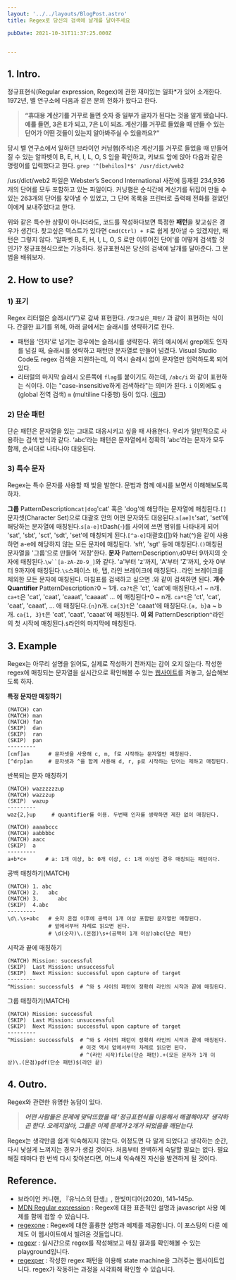 ```yaml
---
layout: '../../layouts/BlogPost.astro'
title: Regex로 당신의 검색에 날개를 달아주세요

pubDate: 2021-10-31T11:37:25.000Z


---
```


## 1. Intro.

정규표현식(Regular expression, Regex)에 관한 재미있는 일화*가 있어 소개한다. 1972년, 벨 연구소에 다음과 같은 문의 전화가 왔다고 한다.

> **“휴대용 계산기를 거꾸로 들면 숫자 중 일부가 글자가 된다는 것을 알게 됐습니다. 예를 들면, 3은 E가 되고, 7은 L이 되죠. 계산기를 거꾸로 들었을 때 만들 수 있는 단어가 어떤 것들이 있는지 알아봐주실 수 있을까요?”**

당시 벨 연구소에서 일하던 브라이언 커닝햄(주석)은 계산기를 거꾸로 들었을 때 만들어질 수 있는 알파벳이 B, E, H, I, L, O, S 임을 확인하고, 키보드 앞에 앉아 다음과 같은 명령어를 입력했다고 한다. `grep '^[behilos]*$' /usr/dict/web2`

/usr/dict/web2 파일은 Webster’s Second International 사전에 등재된 234,936 개의 단어를 모두 포함하고 있는 파일이다. 커닝햄은 순식간에 계산기를 뒤집어 만들 수 있는 263개의 단어를 찾아낼 수 있었고, 그 단어 목록을 프린터로 출력해 전화를 걸었던 이에게 보내주었다고 한다.

위와 같은 특수한 상황이 아니더라도, 코드를 작성하다보면 특정한 **패턴**을 찾고싶은 경우가 생긴다. 찾고싶은 텍스트가 있다면 `Cmd(Ctrl) + F`로 쉽게 찾아낼 수 있겠지만, 패턴은 그렇지 않다. '알파벳 B, E, H, I, L, O, S 로만 이루어진 단어'를 어떻게 검색할 것인가? 정규표현식으로는 가능하다. 정규표현식은 당신의 검색에 날개를 달아준다. 그 문법을 배워보자.

## 2. How to use?

### 1) 표기

Regex 리터럴은 슬래시(“/”)로 감싸 표현한다. `/찾고싶은_패턴/` 과 같이 표현하는 식이다. 간결한 표기를 위해, 아래 글에서는 슬래시를 생략하기로 한다.

- 패턴을 ‘인자’로 넘기는 경우에는 슬래시를 생략한다. 위의 예시에서 grep에도 인자를 넘길 때, 슬래시를 생략하고 패턴만 문자열로 만들어 넘겼다. Visual Studio Code도 regex 검색을 지원하는데, 이 역시 슬래시 없이 문자열만 입력하도록 되어있다.
- 리터럴의 마지막 슬래시 오른쪽에 `flag`를 붙이기도 하는데, `/abc/i` 와 같이 표현하는 식이다. 이는 "case-insensitive하게 검색하라"는 의미가 된다. `i` 이외에도 `g` (global 전역 검색) `m` (multiline 다중행) 등이 있다. ([링크](https://developer.mozilla.org/ko/docs/Web/JavaScript/Guide/Regular_Expressions#%ED%94%8C%EB%9E%98%EA%B7%B8%EB%A5%BC_%EC%82%AC%EC%9A%A9%ED%95%9C_%EA%B3%A0%EA%B8%89%EA%B2%80%EC%83%89))

### 2) 단순 패턴

단순 패턴은 문자열을 있는 그대로 대응시키고 싶을 때 사용한다. 우리가 일반적으로 사용하는 검색 방식과 같다. ‘abc’라는 패턴은 문자열에서 정확히 ‘abc’라는 문자가 모두 함께, 순서대로 나타나야 대응된다.

### 3) 특수 문자

Regex는 특수 문자를 사용할 때 빛을 발한다. 문법과 함께 예시를 보면서 이해해보도록 하자.

**그룹**
PatternDescription`cat|dog`'cat' 혹은 'dog'에 해당하는 문자열에 매칭된다.`[]`문자셋(Character Set)으로 대괄호 안의 어떤 문자와도 대응된다.`s[ae]t`'sat', 'set'에 해당하는 문자열에 매칭된다.`s[a-e]t`Dash(-)를 사이에 쓰면 범위를 나타내게 되어 'sat', 'sbt', 'sct', 'sdt', 'set'에 매칭되게 된다.`[^a-e]`대괄호([])와 hat(^)을 같이 사용하면 a-e에 해당하지  않는 모든 문자에 매칭된다. 'sft', 'sgt' 등에 매칭된다.`()`매칭된 문자열을 '그룹'으로 만들어 '저장'한다.
**문자**
PatternDescription`\d`0부터 9까지의 숫자에 매칭된다.`\w``[a-zA-Z0-9_]`와 같다. 'a'부터 'z'까지, 'A'부터 'Z'까지, 숫자 0부터 9까지에 매칭된다.`\s`스페이스 바, 탭, 라인 브레이크에 매칭된다.`.`라인 브레이크를 제외한 모든 문자에 매칭된다. 마침표를 검색하고 싶으면  .와 같이 검색하면 된다.
**개수 Quantifier**
PatternDescription`?`0 ~ 1개.  `ca?t`은 'ct', 'cat'에 매칭된다.`+`1 ~ n개.  `ca+t`은 'cat', 'caat', 'caaat', 'caaaat' ... 에 매칭된다`*`0 ~ n개.  `ca*t`은 'ct', 'cat', 'caat', 'caaat', ... 에 매칭된다.`{n}`n개.  `ca{3}t`은 'caaat'에 매칭된다.`{a, b}`a ~ b개.  `ca{1, 3}t`은 'cat', 'caat', 'caaat'에 매칭된다.
**이 외**
PatternDescription`^`라인의 첫 시작에 매칭된다.`$`라인의 마지막에 매칭된다.
## 3. Example

Regex는 아무리 설명을 읽어도, 실제로 작성하기 전까지는 감이 오지 않는다. 작성한 regex에 매칭되는 문자열을 실시간으로 확인해볼 수 있는 [웹사이트](https://regexr.com/)를 켜놓고, 실습해보도록 하자.

**특정 문자만 매칭하기**

    (MATCH) can  
    (MATCH) man  
    (MATCH) fan  
    (SKIP)  dan  
    (SKIP)  ran  
    (SKIP)  pan 
    --------- 
    [cmf]an      # 문자셋을 사용해 c, m, f로 시작하는 문자열만 매칭된다.
    [^drp]an     # 문자셋과 ^을 함께 사용해 d, r, p로 시작하는 단어는 제하고 매칭된다.

반복되는 문자 매칭하기

    (MATCH) wazzzzzzup 
    (MATCH) wazzzup 
    (SKIP)  wazup 
    --------- 
    waz{2,}up     # quantifier를 이용. 두번째 인자를 생략하면 제한 없이 매칭된다.

    (MATCH) aaaabccc
    (MATCH) aabbbbc
    (MATCH) aacc
    (SKIP)  a
    ---------
    a+b*c+      # a: 1개 이상, b: 0개 이상, c: 1개 이상인 경우 매칭되는 패턴이다.

공백 매칭하기(MATCH) 

    (MATCH) 1. abc
    (MATCH) 2.   abc
    (MATCH) 3.      abc
    (SKIP)  4.abc
    ---------
    \d\.\s+abc   # 숫자 온점 이후에 공백이 1개 이상 포함된 문자열만 매칭된다.
                 # 앞에서부터 차례로 읽으면 된다.
                 # \d(숫자)\.(온점)\s+(공백이 1개 이상)abc(단순 패턴)

시작과 끝에 매칭하기

    (MATCH) Mission: successful 
    (SKIP)  Last Mission: unsuccessful 
    (SKIP)  Next Mission: successful upon capture of target 
    ---------
    ^Mission: successful$  # ^와 $ 사이의 패턴이 정확히 라인의 시작과 끝에 매칭된다.

그룹 매칭하기(MATCH)  

    (MATCH) Mission: successful 
    (SKIP)  Last Mission: unsuccessful 
    (SKIP)  Next Mission: successful upon capture of target 
    ---------
    ^Mission: successful$  # ^와 $ 사이의 패턴이 정확히 라인의 시작과 끝에 매칭된다.
                           # 이것 역시 앞에서부터 차례로 읽으면 된다.
                           # ^(라인 시작)file(단순 패턴).+(모든 문자가 1개 이상)\.(온점)pdf(단순 패턴)$(라인 끝)
    

## 4. Outro.

Regex와 관련한 유명한 농담이 있다.

> ***어떤 사람들은 문제에 맞닥뜨렸을 때 ‘정규표현식을 이용해서 해결해야지’ 생각하곤 한다. 오래지않아, 그들은 이제 문제가 2개가 되었음을 깨닫는다.***

Regex는 생각만큼 쉽게 익숙해지지 않는다. 이정도면 다 알게 되었다고 생각하는 순간, 다시 낯설게 느껴지는 경우가 생길 것이다. 처음부터 완벽하게 숙달할 필요는 없다. 필요해질 때마다 한 번씩 다시 찾아본다면, 어느새 익숙해진 자신을 발견하게 될 것이다.

## Reference.

- 브라이언 커니핸, 『유닉스의 탄생』, 한빛미디어(2020), 141–145p.
- [MDN Regular expression](https://developer.mozilla.org/en-US/docs/Web/JavaScript/Guide/Regular_Expressions) : Regex에 대한 표준적인 설명과 javascript 사용 예제를 함께 접할 수 있습니다.
- [regexone](https://regexone.com/) : Regex에 대한 훌륭한 설명과 예제를 제공합니다. 이 포스팅의 다룬 예제도 이 웹사이트에서 빌려온 것들입니다.
- [regexr](https://regexr.com/) : 실시간으로 regex를 작성해보고 매칭 결과를 확인해볼 수 있는 playground입니다.
- [regexper](https://regexper.com/) : 작성한 regex 패턴을 이용해 state machine을 그려주는 웹사이트입니다. regex가 작동하는 과정을 시각화해 확인할 수 있습니다.
